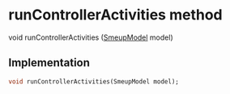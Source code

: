


# runControllerActivities method








void runControllerActivities
([SmeupModel](../../smeup_models_widgets_smeup_model/SmeupModel-class.md) model)








## Implementation

```dart
void runControllerActivities(SmeupModel model);
```







